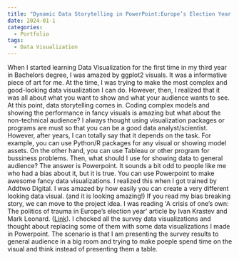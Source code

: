 ```yaml
---
title: "Dynamic Data Storytelling in PowerPoint:Europe’s Election Year Trauma"
date: 2024-01-1
categories:
  - Portfolio
tags:
  - Data Visualization
---
```


When I started learning Data Visualization for the first time in my third year in Bachelors degree, I was amazed by ggplot2 visuals. It was a informative 
piece of art for me. At the time, I was trying to make the most complex and good-looking data visualization I can do. However, then, I realized that it was
all about what you want to show and what your audience wants to see. At this point, data storytelling comes in. Coding complex models and showing the
performance in fancy visuals is amazing but what about the non-technical audience? I always thought using visualization packages or programs are must so that 
you can be a good data analyst/scientist. However, after years, I can totally say that it depends on the task. For example, you can use Python/R packages
for any visual or showing model assets. On the other hand, you can use Tableau or other program for bussiness problems. Then, what should I use for showing
data to general audience? The answer is Powerpoint. It sounds a bit odd to people like me who had a bias about it, but it is true. You can use Powerpoint
to make awesome fancy data visualizations. I realized this when I got trained by Addtwo Digital. I was amazed by how easily you can create a very different
looking data visual. (and it is looking amazing!)
If you read my bias breaking story, we can move to the project idea. I was reading 'A crisis of one’s own: The politics of trauma in Europe’s election 
year' article by Ivan Krastev and Mark Leonard. ([Link](https://ecfr.eu/publication/a-crisis-of-ones-own-the-politics-of-trauma-in-europes-election-year/)).
I checked all the survey data visualizations and thought about replacing some of them with some data visualizations I made in Powerpoint. The scenario is that
I am presenting the survey results to general audience in a big room and trying to make poeple spend time on the visual and think instead of presenting them
a table. 
